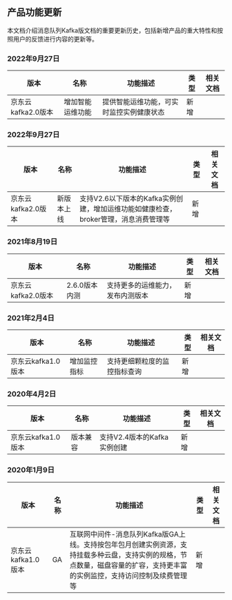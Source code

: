
## 产品功能更新

本文档介绍消息队列Kafka版文档的重要更新历史，包括新增产品的重大特性和按照用户的反馈进行内容的更新等。

### 2022年9月27日 
| 版本      | 名称   | 功能描述 | 类型   |  相关文档  |
| ------------- | ------ |  -------------------------------- | ------ | ------------------------------------------------------------ |
| 京东云kafka2.0版本  | 增加智能运维功能 | 提供智能运维功能，可实时监控实例健康状态 | 新增 | 


### 2022年9月27日 
| 版本      | 名称   | 功能描述 | 类型   |  相关文档  |
| ------------- | ------ |  -------------------------------- | ------ | ------------------------------------------------------------ |
| 京东云kafka2.0版本  | 新版本上线 | 支持V2.6以下版本的Kafka实例创建，增加运维功能如健康检查，broker管理，消息消费管理等 | 新增 | 


### 2021年8月19日 
| 版本      | 名称   | 功能描述 | 类型   |  相关文档  |
| ------------- | ------ |  ------ | ------ | ------------------------------------------------------------ |
| 京东云kafka2.0版本  | 2.6.0版本内测 | 支持更多的运维能力，发布内测版本 | 新增 | 


### 2021年2月4日 
| 版本      | 名称   | 功能描述 | 类型   |  相关文档  |
| ------------- | ------ |  ------ | ------ | ------------------------------------------------------------ |
| 京东云kafka1.0版本  | 增加监控指标 | 支持更细颗粒度的监控指标查询 | 新增 | 


### 2020年4月2日 
| 版本      | 名称   | 功能描述 | 类型   |  相关文档  |
| ------------- | ------ |  ------ | ------ | ------------------------------------------------------------ |
| 京东云kafka1.0版本  | 版本兼容 | 支持V2.4版本的Kafka实例创建 | 新增 | 

### 2020年1月9日 
| 版本      | 名称   | 功能描述 | 类型   |  相关文档  |
| ------------- | ------ |  ------ | ------ | ------------------------------------------------------------ |
| 京东云kafka1.0版本  | GA | 互联网中间件-消息队列Kafka版GA上线。支持按包年包月创建实例资源，支持挂载多种云盘，支持实例的规格，节点数量，磁盘容量的扩容，支持更丰富的实例监控，支持访问控制及续费管理等 | 新增 | 




